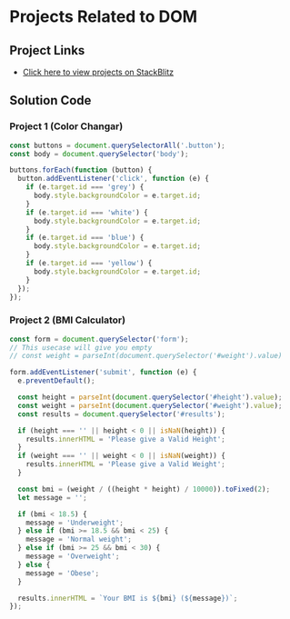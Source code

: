 # Projects Related to DOM

## Project Links

- [Click here to view projects on StackBlitz](https://stackblitz.com/edit/dom-project-learning-js?file=index.html)

## Solution Code

### Project 1 (Color Changar)

```javascript
const buttons = document.querySelectorAll('.button');
const body = document.querySelector('body');

buttons.forEach(function (button) {
  button.addEventListener('click', function (e) {
    if (e.target.id === 'grey') {
      body.style.backgroundColor = e.target.id;
    }
    if (e.target.id === 'white') {
      body.style.backgroundColor = e.target.id;
    }
    if (e.target.id === 'blue') {
      body.style.backgroundColor = e.target.id;
    }
    if (e.target.id === 'yellow') {
      body.style.backgroundColor = e.target.id;
    }
  });
});
```

### Project 2 (BMI Calculator)

```javascript
const form = document.querySelector('form');
// This usecase will give you empty
// const weight = parseInt(document.querySelector('#weight').value)

form.addEventListener('submit', function (e) {
  e.preventDefault();

  const height = parseInt(document.querySelector('#height').value);
  const weight = parseInt(document.querySelector('#weight').value);
  const results = document.querySelector('#results');

  if (height === '' || height < 0 || isNaN(height)) {
    results.innerHTML = 'Please give a Valid Height';
  }
  if (weight === '' || weight < 0 || isNaN(weight)) {
    results.innerHTML = 'Please give a Valid Weight';
  }

  const bmi = (weight / ((height * height) / 10000)).toFixed(2);
  let message = '';

  if (bmi < 18.5) {
    message = 'Underweight';
  } else if (bmi >= 18.5 && bmi < 25) {
    message = 'Normal weight';
  } else if (bmi >= 25 && bmi < 30) {
    message = 'Overweight';
  } else {
    message = 'Obese';
  }

  results.innerHTML = `Your BMI is ${bmi} (${message})`;
});
```

